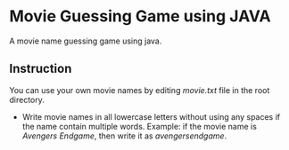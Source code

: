 # **Movie Guessing Game using JAVA**
A movie name guessing game using java.

## **Instruction**
You can use your own movie names by editing _movie.txt_ file in the root directory.

* Write movie names in all lowercase letters without using any spaces if the name contain multiple words.
Example: if the movie name is _Avengers Endgame_, then write it as _avengersendgame_. 
